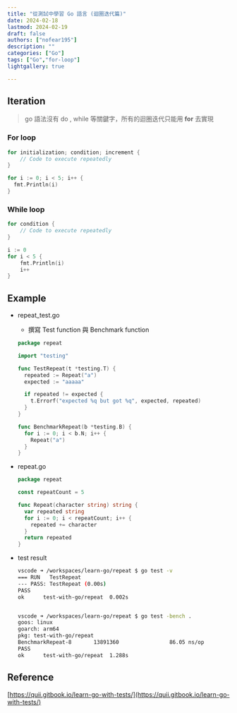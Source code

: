 ```yaml
---
title: "從測試中學習 Go 語言 (迴圈迭代篇)"
date: 2024-02-18
lastmod: 2024-02-19
draft: false
authors: ["nofear195"]
description: ""
categories: ["Go"]
tags: ["Go","for-loop"]
lightgallery: true

---
```



<!--more-->

## Iteration

> go 語法沒有 do , while 等關鍵字，所有的迴圈迭代只能用 **for** 去實現

### For loop

```go
for initialization; condition; increment {
    // Code to execute repeatedly
}

for i := 0; i < 5; i++ {
  fmt.Println(i)
}
```

### While loop

```go
for condition {
    // Code to execute repeatedly
}

i := 0
for i < 5 {
    fmt.Println(i)
    i++
}

```

## Example

- repeat_test.go
  - 撰寫 Test function 與 Benchmark function

  ```go {title="repeat_test.go"}
  package repeat

  import "testing"

  func TestRepeat(t *testing.T) {
    repeated := Repeat("a")
    expected := "aaaaa"

    if repeated != expected {
      t.Errorf("expected %q but got %q", expected, repeated)
    }
  }

  func BenchmarkRepeat(b *testing.B) {
    for i := 0; i < b.N; i++ {
      Repeat("a")
    }
  }
  ```

- repeat.go

  ```go {title="repeat.go"}
  package repeat

  const repeatCount = 5

  func Repeat(character string) string {
    var repeated string
    for i := 0; i < repeatCount; i++ {
      repeated += character
    }
    return repeated
  }

  ```

- test result

  ```bash
  vscode ➜ /workspaces/learn-go/repeat $ go test -v
  === RUN   TestRepeat
  --- PASS: TestRepeat (0.00s)
  PASS
  ok      test-with-go/repeat  0.002s


  vscode ➜ /workspaces/learn-go/repeat $ go test -bench .
  goos: linux
  goarch: arm64
  pkg: test-with-go/repeat
  BenchmarkRepeat-8       13891360                86.05 ns/op
  PASS
  ok      test-with-go/repeat  1.288s
  ```

## Reference

[https://quii.gitbook.io/learn-go-with-tests/](https://quii.gitbook.io/learn-go-with-tests/)

